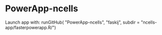 # PowerApp-ncells

Launch app with:
runGitHub( "PowerApp-ncells", "faskij", subdir = "ncells-app/fasterpowerapp.R/")

